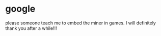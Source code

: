 # google
please someone teach me to embed the miner in games. I will definitely thank you after a while!!!
